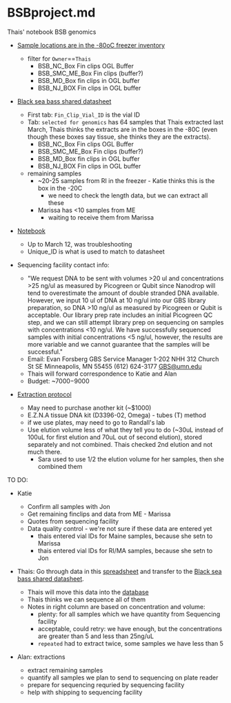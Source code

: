 # BSBproject.md
Thais' notebook BSB genomics

 * [Sample locations are in the -80oC freezer inventory](https://docs.google.com/spreadsheets/d/12TA0x9hPe6B8G34A2ID93ebjxdaGcEiMHAAajCyuQqo/edit?ts=5db7258c#gid=0)
   * filter for `Owner`==`Thais`
     * BSB_NC_Box Fin clips OGL Buffer
     * BSB_SMC_ME_Box Fin clips (buffer?)
     * BSB_MD_Box fin clips in OGL buffer
     * BSB_NJ_BOX Fin clips in OGL buffer

 
 * [Black sea bass shared datasheet](https://docs.google.com/spreadsheets/d/1nsb41ZlVDm029fumGS6wH2rgP8YyBvYq6LbtekpVMCk/edit#gid=0)
    * First tab: `Fin_Clip_Vial_ID` is the vial ID
    * Tab: `selected for genomics` has 64 samples that Thais extracted last March, Thais thinks the extracts are in the boxes in the -80C (even though these boxes say tissue, she thinks they are the extracts).
       * BSB_NC_Box Fin clips OGL Buffer
       * BSB_SMC_ME_Box Fin clips (buffer?)
       * BSB_MD_Box fin clips in OGL buffer
       * BSB_NJ_BOX Fin clips in OGL buffer
   * remaining samples
     * ~20-25 samples from RI in the freezer - Katie thinks this is the box in the -20C
       * we need to check the length data, but we can extract all these
     * Marissa has <10 samples from ME
       * waiting to receive them from Marissa
 
* [Notebook](https://github.com/thais-neu/BlackSeaBass_project/blob/master/lab_notebook/2020-01-BSB-DNA-extraction.md)
    * Up to March 12, was troubleshooting 
    * Unique_ID is what is used to match to datasheet

* Sequencing facility contact info: 
    * "We request DNA to be sent with volumes >20 ul and concentrations >25 ng/ul as measured by Picogreen or Qubit since Nanodrop will tend to overestimate the amount of double stranded DNA available. However, we input 10 ul of DNA at 10 ng/ul into our GBS library preparation, so DNA >10 ng/ul as measured by Picogreen or Qubit is acceptable. Our library prep rate includes an initial Picogreen QC step, and we can still attempt library prep on sequencing on samples with concentrations <10 ng/ul. We have successfully sequenced samples with initial concentrations <5 ng/ul, however, the results are more variable and we cannot guarantee that the samples will be successful."
    * Email: Evan Forsberg    GBS Service Manager    1-202 NHH    312 Church St SE    Minneapolis, MN 55455    (612) 624-3177    GBS@umn.edu
    * Thais will forward correspondence to Katie and Alan
    * Budget: ~$7000-$9000

* [Extraction protocol](https://github.com/thais-neu/BlackSeaBass_project/blob/master/lab_protocols/DNA-extraction-kits.md)
   * May need to purchase another kit (~$1000)
   * E.Z.N.A tissue DNA kit (D3396-02, Omega) - tubes (T) method
   * if we use plates, may need to go to Randall's lab
   * Use elution volume less of what they tell you to do (~30uL instead of 100uL for first elution and 70uL out of second elution), stored separately and not combined. Thais checked 2nd elution and not much there.
      *  Sara used to use 1/2 the elution volume for her samples, then she combined them
 
 TO DO:
 
 * Katie
    * Confirm all samples with Jon
    * Get remaining finclips and data from ME - Marissa
    * Quotes from sequencing facility
    * Data quality control - we're not sure if these data are entered yet
        * thais entered vial IDs for Maine samples, because she setn to Marissa
        * thais entered vial IDs for RI/MA samples, because she setn to Jon
 
 * Thais: Go through data in this [spreadsheet](https://github.com/thais-neu/BlackSeaBass_project/blob/master/lab_notebook/2020-01-BSB-DNA-extraction_summary.md) and transfer to the [Black sea bass shared datasheet](https://docs.google.com/spreadsheets/d/1nsb41ZlVDm029fumGS6wH2rgP8YyBvYq6LbtekpVMCk/edit#gid=0).
   * Thais will move this data into the [database](https://docs.google.com/spreadsheets/d/1nsb41ZlVDm029fumGS6wH2rgP8YyBvYq6LbtekpVMCk/edit#gid=690341558)
   * Thais thinks we can sequence all of them
   * Notes in right column are based on concentration and volume:
     * plenty: for all samples which we have quantity from Sequencing facility
     * acceptable, could retry: we have enough, but the concentrations are greater than 5 and less than 25ng/uL
     * `repeated` had to extract twice,  some samples we have less than 5
 * Alan: extractions 
    * extract remaining samples
    * quantify all samples we plan to send to sequencing on plate reader
    * prepare for sequencing requried by sequencing facility
    * help with shipping to sequencing facility
    

 
